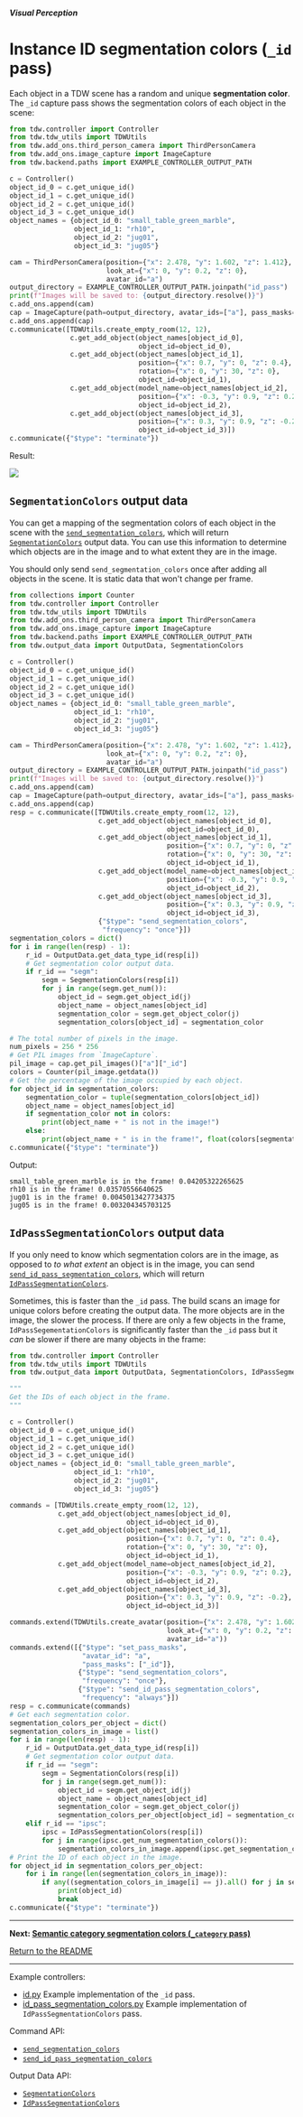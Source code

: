 ##### Visual Perception

# Instance ID segmentation colors (`_id` pass)

Each object in a TDW scene has a random and unique **segmentation color**. The `_id` capture pass shows the segmentation colors of each object in the scene:

```python
from tdw.controller import Controller
from tdw.tdw_utils import TDWUtils
from tdw.add_ons.third_person_camera import ThirdPersonCamera
from tdw.add_ons.image_capture import ImageCapture
from tdw.backend.paths import EXAMPLE_CONTROLLER_OUTPUT_PATH

c = Controller()
object_id_0 = c.get_unique_id()
object_id_1 = c.get_unique_id()
object_id_2 = c.get_unique_id()
object_id_3 = c.get_unique_id()
object_names = {object_id_0: "small_table_green_marble",
                object_id_1: "rh10",
                object_id_2: "jug01",
                object_id_3: "jug05"}

cam = ThirdPersonCamera(position={"x": 2.478, "y": 1.602, "z": 1.412},
                        look_at={"x": 0, "y": 0.2, "z": 0},
                        avatar_id="a")
output_directory = EXAMPLE_CONTROLLER_OUTPUT_PATH.joinpath("id_pass")
print(f"Images will be saved to: {output_directory.resolve()}")
c.add_ons.append(cam)
cap = ImageCapture(path=output_directory, avatar_ids=["a"], pass_masks=["_id"])
c.add_ons.append(cap)
c.communicate([TDWUtils.create_empty_room(12, 12),
               c.get_add_object(object_names[object_id_0],
                                object_id=object_id_0),
               c.get_add_object(object_names[object_id_1],
                                position={"x": 0.7, "y": 0, "z": 0.4},
                                rotation={"x": 0, "y": 30, "z": 0},
                                object_id=object_id_1),
               c.get_add_object(model_name=object_names[object_id_2],
                                position={"x": -0.3, "y": 0.9, "z": 0.2},
                                object_id=object_id_2),
               c.get_add_object(object_names[object_id_3],
                                position={"x": 0.3, "y": 0.9, "z": -0.2},
                                object_id=object_id_3)])
c.communicate({"$type": "terminate"})
```

Result:

![](images/id_0000.png)

## `SegmentationColors` output data

You can get a mapping of the segmentation colors of each object in the scene with the [`send_segmentation_colors`](../../api/command_api.md#send_segmentation_colors), which will return [`SegmentationColors`](../../api/output_data.md#SegmentationColors) output data. You can use this information to determine which objects are in the image and to what extent they are in the image.

You should only send `send_segmentation_colors` once after adding all objects in the scene. It is static data that won't change per frame.

```python
from collections import Counter
from tdw.controller import Controller
from tdw.tdw_utils import TDWUtils
from tdw.add_ons.third_person_camera import ThirdPersonCamera
from tdw.add_ons.image_capture import ImageCapture
from tdw.backend.paths import EXAMPLE_CONTROLLER_OUTPUT_PATH
from tdw.output_data import OutputData, SegmentationColors

c = Controller()
object_id_0 = c.get_unique_id()
object_id_1 = c.get_unique_id()
object_id_2 = c.get_unique_id()
object_id_3 = c.get_unique_id()
object_names = {object_id_0: "small_table_green_marble",
                object_id_1: "rh10",
                object_id_2: "jug01",
                object_id_3: "jug05"}

cam = ThirdPersonCamera(position={"x": 2.478, "y": 1.602, "z": 1.412},
                        look_at={"x": 0, "y": 0.2, "z": 0},
                        avatar_id="a")
output_directory = EXAMPLE_CONTROLLER_OUTPUT_PATH.joinpath("id_pass")
print(f"Images will be saved to: {output_directory.resolve()}")
c.add_ons.append(cam)
cap = ImageCapture(path=output_directory, avatar_ids=["a"], pass_masks=["_id"])
c.add_ons.append(cap)
resp = c.communicate([TDWUtils.create_empty_room(12, 12),
                      c.get_add_object(object_names[object_id_0],
                                       object_id=object_id_0),
                      c.get_add_object(object_names[object_id_1],
                                       position={"x": 0.7, "y": 0, "z": 0.4},
                                       rotation={"x": 0, "y": 30, "z": 0},
                                       object_id=object_id_1),
                      c.get_add_object(model_name=object_names[object_id_2],
                                       position={"x": -0.3, "y": 0.9, "z": 0.2},
                                       object_id=object_id_2),
                      c.get_add_object(object_names[object_id_3],
                                       position={"x": 0.3, "y": 0.9, "z": -0.2},
                                       object_id=object_id_3),
                      {"$type": "send_segmentation_colors",
                       "frequency": "once"}])
segmentation_colors = dict()
for i in range(len(resp) - 1):
    r_id = OutputData.get_data_type_id(resp[i])
    # Get segmentation color output data.
    if r_id == "segm":
        segm = SegmentationColors(resp[i])
        for j in range(segm.get_num()):
            object_id = segm.get_object_id(j)
            object_name = object_names[object_id]
            segmentation_color = segm.get_object_color(j)
            segmentation_colors[object_id] = segmentation_color

# The total number of pixels in the image.
num_pixels = 256 * 256
# Get PIL images from `ImageCapture`.
pil_image = cap.get_pil_images()["a"]["_id"]
colors = Counter(pil_image.getdata())
# Get the percentage of the image occupied by each object.
for object_id in segmentation_colors:
    segmentation_color = tuple(segmentation_colors[object_id])
    object_name = object_names[object_id]
    if segmentation_color not in colors:
        print(object_name + " is not in the image!")
    else:
        print(object_name + " is in the frame!", float(colors[segmentation_color]) / num_pixels)
c.communicate({"$type": "terminate"})
```

Output:

```
small_table_green_marble is in the frame! 0.04205322265625
rh10 is in the frame! 0.03570556640625
jug01 is in the frame! 0.0045013427734375
jug05 is in the frame! 0.003204345703125
```

## `IdPassSegmentationColors` output data

If you only need to know which segmentation colors are in the image, as opposed to *to what extent* an object is in the image, you can send [`send_id_pass_segmentation_colors`](../../api/command_api.md#send_id_pass_segmentation_colors), which will return [`IdPassSegmentationColors`](../../api/output_data.md#IdPassSegmentationColors).

Sometimes, this is faster than the `_id` pass. The build scans an image for unique colors before creating the output data. The more objects are in the image, the slower the process. If there are only a few objects in the frame, `IdPassSegementationColors` is significantly faster than the `_id` pass but it _can_ be slower if there are many objects in the frame:

```python
from tdw.controller import Controller
from tdw.tdw_utils import TDWUtils
from tdw.output_data import OutputData, SegmentationColors, IdPassSegmentationColors

"""
Get the IDs of each object in the frame.
"""

c = Controller()
object_id_0 = c.get_unique_id()
object_id_1 = c.get_unique_id()
object_id_2 = c.get_unique_id()
object_id_3 = c.get_unique_id()
object_names = {object_id_0: "small_table_green_marble",
                object_id_1: "rh10",
                object_id_2: "jug01",
                object_id_3: "jug05"}

commands = [TDWUtils.create_empty_room(12, 12),
            c.get_add_object(object_names[object_id_0],
                             object_id=object_id_0),
            c.get_add_object(object_names[object_id_1],
                             position={"x": 0.7, "y": 0, "z": 0.4},
                             rotation={"x": 0, "y": 30, "z": 0},
                             object_id=object_id_1),
            c.get_add_object(model_name=object_names[object_id_2],
                             position={"x": -0.3, "y": 0.9, "z": 0.2},
                             object_id=object_id_2),
            c.get_add_object(object_names[object_id_3],
                             position={"x": 0.3, "y": 0.9, "z": -0.2},
                             object_id=object_id_3)]

commands.extend(TDWUtils.create_avatar(position={"x": 2.478, "y": 1.602, "z": 1.412},
                                       look_at={"x": 0, "y": 0.2, "z": 0},
                                       avatar_id="a"))
commands.extend([{"$type": "set_pass_masks",
                  "avatar_id": "a",
                  "pass_masks": ["_id"]},
                 {"$type": "send_segmentation_colors",
                  "frequency": "once"},
                 {"$type": "send_id_pass_segmentation_colors",
                  "frequency": "always"}])
resp = c.communicate(commands)
# Get each segmentation color.
segmentation_colors_per_object = dict()
segmentation_colors_in_image = list()
for i in range(len(resp) - 1):
    r_id = OutputData.get_data_type_id(resp[i])
    # Get segmentation color output data.
    if r_id == "segm":
        segm = SegmentationColors(resp[i])
        for j in range(segm.get_num()):
            object_id = segm.get_object_id(j)
            object_name = object_names[object_id]
            segmentation_color = segm.get_object_color(j)
            segmentation_colors_per_object[object_id] = segmentation_color
    elif r_id == "ipsc":
        ipsc = IdPassSegmentationColors(resp[i])
        for j in range(ipsc.get_num_segmentation_colors()):
            segmentation_colors_in_image.append(ipsc.get_segmentation_color(j))
# Print the ID of each object in the image.
for object_id in segmentation_colors_per_object:
    for i in range(len(segmentation_colors_in_image)):
        if any((segmentation_colors_in_image[i] == j).all() for j in segmentation_colors_per_object.values()):
            print(object_id)
            break
c.communicate({"$type": "terminate"})
```

***

**Next: [Semantic category segmentation colors (`_category` pass)](category.md)**

[Return to the README](../../../README.md)

***

Example controllers:

- [id.py](https://github.com/threedworld-mit/tdw/blob/master/Python/example_controllers/visual_perception/id.py) Example implementation of the `_id` pass.
- [id_pass_segmentation_colors.py](https://github.com/threedworld-mit/tdw/blob/master/Python/example_controllers/visual_perception/id_pass_segmentation_colors.py) Example implementation of `IdPassSegmentationColors` pass.

Command API:

- [`send_segmentation_colors`](../../api/command_api.md#send_segmentation_colors)
- [`send_id_pass_segmentation_colors`](../../api/command_api.md#send_id_pass_segmentation_colors)

Output Data API:

- [`SegmentationColors`](../../api/output_data.md#SegmentationColors)
- [`IdPassSegmentationColors`](../../api/output_data.md#IdPassSegmentationColors)

